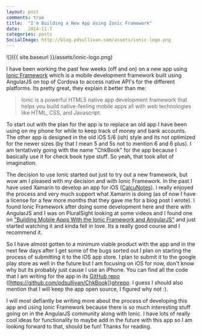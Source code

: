 ```yaml
---
layout: post
comments: true
title:  "I'm Building a New App Using Ionic Framework"
date:   2014-11-7
categories: posts
SocialImage: http://blog.pdsullivan.com/assets/ionic-logo.png
---
```


![]({{ site.baseurl }}/assets/ionic-logo.png)



I have been working the past few weeks (off and on) on a new app using [Ionic Framework][ionic] which is a mobile development framework built using AngularJS on top of Cordova to access native API's for the different platforms. Its pretty great, they explain it better than me:

>Ionic is a powerful HTML5 native app development framework that helps you build native-feeling mobile apps all with web technologies like HTML, CSS, and Javascript.

To start out with the plan for the app is to replace an old app I have been using on my phone for while to keep track of money and bank accounts. The other app is designed in the old iOS 5/6 (ish) style and its not optimized for the newer sizes (by that I mean 5 and 5s not to mention 6 and 6 plus). I am tentatively going with the name "ChkBook" for the app because I basically use it for check book type stuff. So yeah, that took allot of imagination.

The decision to use Ionic started out just to try out a new framework, but wow am I pleased with my decision and with Ionic Framework. In the past I have used Xamarin to develop an app for iOS ([CalcuNotes][cn]). I really enjoyed the process and very much support what Xamarin is doing (as of now I have a license for a few more months that they gave me for a blog post I wrote). I found Ionic Framework after doing some development here and there with AngularJS and I was on PluralSight looking at some videos and I found one on ["Building Mobile Apps With the Ionic Framework and AngularJS"][pluralsight] and just started watching it and kinda fell in love. Its a really good course and I recommend it.

So I have almost gotten to a minimum viable product with the app and in the next few days after I get some of the bugs sorted out I plan on starting the process of submitting it to the iOS app store. I plan to submit it to the google play store as well in the future but I am focusing on iOS for now, don't know why but its probably just cause I use an iPhone. You can find all the code that I am writing for the app in its [GitHub repo][ghrepo] ([https://github.com/pdsullivan/ChkBook])[ghrepo]. I guess I should also mention that I will keep the app open source, I figured why not :).

I will most defiantly be writing more about the process of developing this app and using Ionic Framework because there is so much interesting stuff going on in the AngularJS community along with Ionic. I have lots of really cool ideas for functionality to maybe add in the future with this app so I am looking forward to that, should be fun! Thanks for reading.


[pluralsight]: http://www.pluralsight.com/courses/building-mobile-apps-ionic-framework-angularjs
[ionic]: http://ionicframework.com/
[ghrepo]: https://github.com/pdsullivan/ChkBook
[cn]: http://calcunotes.com

